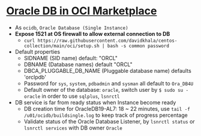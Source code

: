 #  [Oracle DB in OCI Marketplace](https://cloud.oracle.com/marketplace/application/47726045)
- As `ocidb`, `Oracle Database (Single Instance)`
- **Expose 1521 at OS firewall to allow external connection to DB**
    - `curl https://raw.githubusercontent.com/davidkhala/centos-collection/main/oci/setup.sh | bash -s common password`
- Default properties
    - SIDNAME (SID name) default: "ORCL"
    - DBNAME (Database names) default "ORCL"
    - DBCA_PLUGGABLE_DB_NAME (Pluggable database name) defaults 'orclpdb'
    - Password for `sys`, `system`, `pdbadmin` and `sysman` all default to `Ora_DB4U`
    - Default owner of the database: `oracle`, switch user by `$ sudo su - oracle` in order to use `sqlplus`, `lsnrctl`
- DB service is far from ready status when Instance become ready
    - DB creation time for OracleDB19-AL7: 18 ~ 22 minutes, use `tail -f /u01/ocidb/buildsingle.log` to keep track of progress percentage
    - Validate status of the Oracle Database Listener, by `lsnrctl status` or `lsnrctl services` with DB owner `Oracle`
    
        
